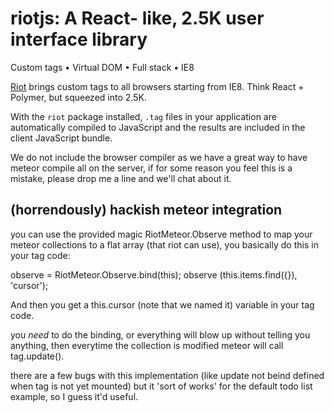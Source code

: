 # riotjs: A React- like, 2.5K user interface library

Custom tags • Virtual DOM • Full stack • IE8

[Riot](https://muut.com/riotjs/) brings custom tags to all browsers
starting from IE8. Think React + Polymer, but squeezed into 2.5K.

With the `riot` package installed, `.tag` files in your application
are automatically compiled to JavaScript and the results are included
in the client JavaScript bundle.

We do not include the browser compiler as we have a great way to have meteor
compile all on the server, if for some reason you feel this is a mistake,
please drop me a line and we'll chat about it.

## (horrendously) hackish meteor integration

you can use the provided magic RiotMeteor.Observe method to map your meteor
collections to a flat array (that riot can use), you basically do this in
your tag code:

  observe = RiotMeteor.Observe.bind(this);
  observe (this.items.find({}), 'cursor');

And then you get a this.cursor (note that we named it) variable in your tag
code.

you *need* to do the binding, or everything will blow up without telling you
anything, then everytime the collection is modified meteor will call
tag.update().

there are a few bugs with this implementation (like update not beind defined
when tag is not yet mounted) but it 'sort of works' for the default todo
list example, so I guess it'd useful.
